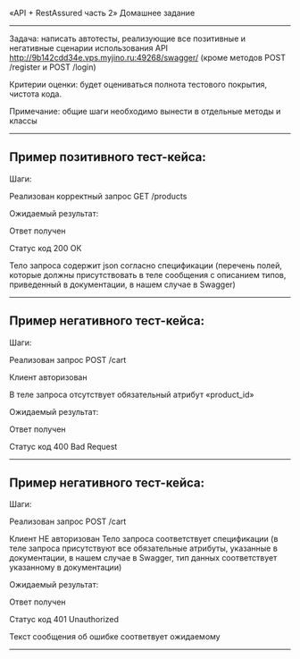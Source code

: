«API + RestAssured часть 2»  Домашнее задание

---------------------------------------------------------------------------------
Задача: написать автотесты, реализующие все позитивные и негативные сценарии использования API http://9b142cdd34e.vps.myjino.ru:49268/swagger/
(кроме методов POST /register и POST /login)

Критерии оценки: будет оцениваться полнота тестового покрытия, чистота кода.

Примечание: общие шаги необходимо вынести в отдельные методы и классы

---------------------------------------------------------------------------------
Пример позитивного тест-кейса:
---------------------------------------------------------------------------------
Шаги:

Реализован корректный запрос GET /products

Ожидаемый результат:

Ответ получен

Статус код 200 ОК

Тело запроса содержит json согласно спецификации (перечень полей, которые должны присутствовать в теле сообщения с описанием типов, приведенный в документации, 
в нашем случае в Swagger)

---------------------------------------------------------------------------------
Пример негативного тест-кейса:
---------------------------------------------------------------------------------
Шаги:

Реализован запрос POST /cart

Клиент авторизован

В теле запроса отсутствует обязательный атрибут «product_id»

Ожидаемый результат:

Ответ получен

Статус код 400 Bad Request

---------------------------------------------------------------------------------
Пример негативного тест-кейса:
---------------------------------------------------------------------------------
Шаги:

Реализован запрос POST /cart

Клиент НЕ авторизован
Тело запроса соответствует спецификации (в теле запроса присутствуют все обязательные атрибуты, указанные в документации, в нашем случае в Swagger, тип данных соответствует указанному в документации)

Ожидаемый результат:

Ответ получен

Статус код 401 Unauthorized

Текст сообщения об ошибке соответвует ожидаемому

---------------------------------------------------------------------------------